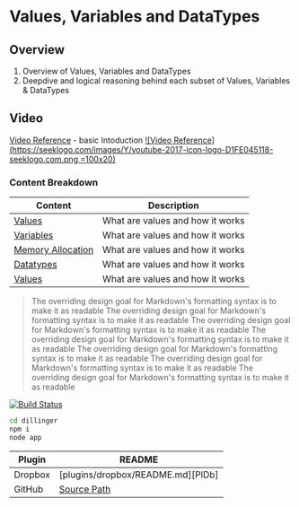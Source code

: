 # Values, Variables and DataTypes


## Overview
1. Overview of Values, Variables and DataTypes 
2. Deepdive and logical reasoning behind each subset of Values, Variables & DataTypes



## Video
[Video Reference](https://www.youtube.com/watch?v=aBA71If0ZkM&list=PLEMJd317BppmkqoTnA6sxusAOpJV6imyN) - basic Intoduction
[![Video Reference](https://seeklogo.com/images/Y/youtube-2017-icon-logo-D1FE045118-seeklogo.com.png =100x20)](https://www.youtube.com/watch?v=aBA71If0ZkM&list=PLEMJd317BppmkqoTnA6sxusAOpJV6imyN)


### Content Breakdown

| Content | Description |
| ------ | ------ |
| [Values](https://www.youtube.com/watch?v=aBA71If0ZkM&list=PLEMJd317BppmkqoTnA6sxusAOpJV6imyN)  |What are values and how it works |
| [Variables](https://www.youtube.com/watch?v=aBA71If0ZkM&list=PLEMJd317BppmkqoTnA6sxusAOpJV6imyN)  |What are values and how it works |
| [Memory Allocation](https://www.youtube.com/watch?v=aBA71If0ZkM&list=PLEMJd317BppmkqoTnA6sxusAOpJV6imyN)  |What are values and how it works |
| [Datatypes](https://www.youtube.com/watch?v=aBA71If0ZkM&list=PLEMJd317BppmkqoTnA6sxusAOpJV6imyN)  |What are values and how it works |
| [Values](https://www.youtube.com/watch?v=aBA71If0ZkM&list=PLEMJd317BppmkqoTnA6sxusAOpJV6imyN)  |What are values and how it works |


> The overriding design goal for Markdown's
> formatting syntax is to make it as readable
> The overriding design goal for Markdown's
> formatting syntax is to make it as readable
> The overriding design goal for Markdown's
> formatting syntax is to make it as readable
> The overriding design goal for Markdown's
> formatting syntax is to make it as readable
> The overriding design goal for Markdown's
> formatting syntax is to make it as readable
> The overriding design goal for Markdown's
> formatting syntax is to make it as readable
> The overriding design goal for Markdown's
> formatting syntax is to make it as readable





[![Build Status](https://travis-ci.org/joemccann/dillinger.svg?branch=master)](https://travis-ci.org/joemccann/dillinger)


```sh
cd dillinger
npm i
node app
```

| Plugin | README |
| ------ | ------ |
| Dropbox | [plugins/dropbox/README.md][PlDb] |
| GitHub | [Source Path][PlGh] |


[PlGh]: <https://github.com/joemccann/dillinger/tree/master/plugins/github/README.md>
